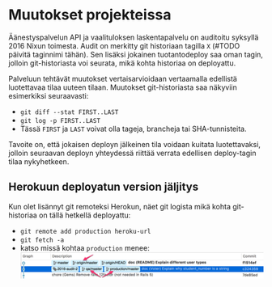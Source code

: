 # Muutokset projekteissa

Äänestyspalvelun API ja vaalituloksen laskentapalvelu on auditoitu
syksyllä 2016 Nixun toimesta. Audit on merkitty git historiaan tagilla `X`
(#TODO päivitä taginnimi tähän). Sen lisäksi jokainen tuotantodeploy
saa oman tagin, jolloin git-historiasta voi seurata, mikä kohta
historiaa on deployattu.

Palveluun tehtävät muutokset vertaisarvioidaan vertaamalla edellistä
luotettavaa tilaa uuteen tilaan. Muutokset git-historiasta saa näkyviin
esimerkiksi seuraavasti:

- `git diff --stat FIRST..LAST`
- `git log -p FIRST..LAST`
- Tässä `FIRST` ja `LAST` voivat olla tageja, brancheja tai SHA-tunnisteita.

Tavoite on, että jokaisen deployn jälkeinen tila voidaan kuitata luotettavaksi,
jolloin seuraavan deployn yhteydessä riittää verrata edellisen deploy-tagin
tilaa nykyhetkeen.

## Herokuun deployatun version jäljitys

Kun olet lisännyt git remoteksi Herokun, näet git logista mikä kohta
git-historiaa on tällä hetkellä deployattu:
  - `git remote add production heroku-url`
  - `git fetch -a`
  - katso missä kohtaa `production` menee:
    ![Track Git remotes](../git/track-remotes.jpg)
